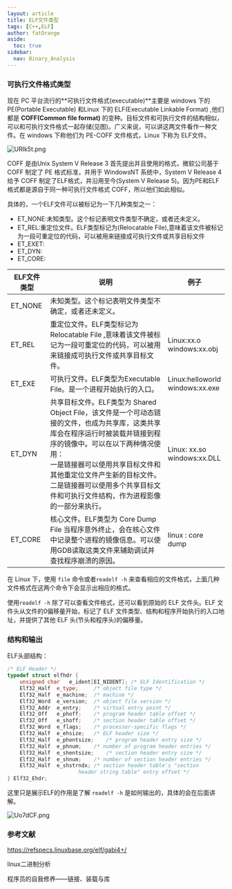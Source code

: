 ```yaml
---
layout: article
title: ELF文件类型
tags: [C++,ELF]
author: fatOrange
aside:
  toc: true
sidebar:
  nav: Binary_Analysis
---
```


### 可执行文件格式类型

现在 PC 平台流行的**可执行文件格式(executable)**主要是 windows 下的 PE(Portable Executable) 和Linux 下的 ELF(Executable Linkable Format) ,他们都是 **COFF(Common file format)** 的变种。目标文件和可执行文件的结构相似，可以和可执行文件格式一起存储(见图)。广义来说，可以讲这两文件看作一种文件。在 windows 下称他们为 PE-COFF 文件格式，Linux 下称为 ELF文件。

![URIk5t.png](https://s1.ax1x.com/2020/07/19/URIk5t.png)

COFF 是由Unix System V Release 3 首先提出并且使用的格式，微软公司基于 COFF 制定了 PE 格式标准，并用于 WindowsNT 系统中，System V Release 4 给予 COFF 制定了ELF格式，并沿用至今(System V Release 5)。因为PE和ELF格式都是源自于同一种可执行文件格式 COFF，所以他们如此相似。

具体的，一个ELF文件可以被标记为一下几种类型之一：

- ET_NONE:未知类型。这个标记表明文件类型不确定，或者还未定义。
- ET_REL:重定位文件。ELF类型标记为(Relocatable File),意味着该文件被标记为一段可重定位的代码，可以被用来链接成可执行文件或共享目标文件
- ET_EXET:
- ET_DYN:
- ET_CORE:

| ELF文件类型 | 说明                                                         | 例子                                |
| ----------- | ------------------------------------------------------------ | ----------------------------------- |
| ET_NONE     | 未知类型。这个标记表明文件类型不确定，或者还未定义。         |                                     |
| ET_REL      | 重定位文件。ELF类型标记为 Relocatable File ,意味着该文件被标记为一段可重定位的代码，可以被用来链接成可执行文件或共享目标文件。 | Linux:xx.o<br> windows:xx.obj       |
| ET_EXE      | 可执行文件。ELF类型为Executable File。是一个进程开始执行的入口。 | Linux:helloworld<br> windows:xx.exe |
| ET_DYN      | 共享目标文件。ELF类型为 Shared Object File，该文件是一个可动态链接的文件，也成为共享库，这类共享库会在程序运行时被装载并链接到程序的镜像中。可以在以下两种情况使用：<br> 一是链接器可以使用共享目标文件和其他重定位文件产生新的目标文件。<br> 二是链接器可以使用多个共享目标文件和可执行文件结构，作为进程影像的一部分来执行。 | Linux: xx.so<br> windows:xx.DLL     |
| ET_CORE     | 核心文件。ELF类型为 Core Dump File 当程序意外终止，会在核心文件中记录整个进程的镜像信息。可以使用GDB读取这类文件来辅助调试并查找程序崩溃的原因。 | linux : core dump                   |

在 Linux 下，使用 `file` 命令或者`readelf -h` 来查看相应的文件格式，上面几种文件格式在这两个命令下会显示出相应的格式。

使用`readelf -h` 除了可以查看文件格式，还可以看到原始的 ELF 文件头。ELF 文件头从文件的0偏移量开始，标记了 ELF 文件类型、结构和程序开始执行的入口地址，并提供了其他 ELF 头(节头和程序头)的偏移量。

### 结构和输出

ELF头部结构：

```c++
/* ELF Header */
typedef struct elfhdr {
	unsigned char	e_ident[EI_NIDENT]; /* ELF Identification */
	Elf32_Half	e_type;		/* object file type */
	Elf32_Half	e_machine;	/* machine */
	Elf32_Word	e_version;	/* object file version */
	Elf32_Addr	e_entry;	/* virtual entry point */
	Elf32_Off	e_phoff;	/* program header table offset */
	Elf32_Off	e_shoff;	/* section header table offset */
	Elf32_Word	e_flags;	/* processor-specific flags */
	Elf32_Half	e_ehsize;	/* ELF header size */
	Elf32_Half	e_phentsize;	/* program header entry size */
	Elf32_Half	e_phnum;	/* number of program header entries */
	Elf32_Half	e_shentsize;	/* section header entry size */
	Elf32_Half	e_shnum;	/* number of section header entries */
	Elf32_Half	e_shstrndx;	/* section header table's "section 
					   header string table" entry offset */
} Elf32_Ehdr;
```

这里只是展示ELF的作用是了解 `readelf -h` 是如何输出的，具体的会在后面讲解。

![Uo7dCF.png](https://s1.ax1x.com/2020/07/21/Uo7dCF.png)

### 参考文献

https://refspecs.linuxbase.org/elf/gabi4+/

linux二进制分析

程序员的自我修养——链接、装载与库